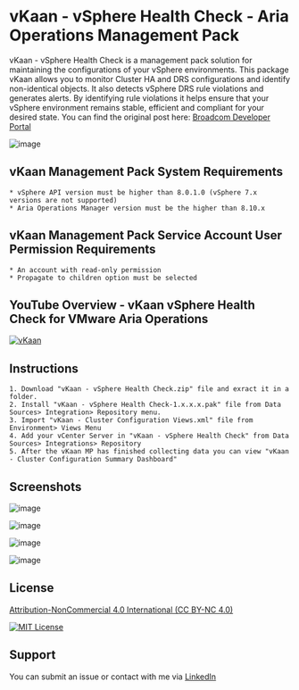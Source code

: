# vKaan - vSphere Health Check - Aria Operations Management Pack 

vKaan - vSphere Health Check is a management pack solution for maintaining the configurations of your vSphere environments. This package vKaan allows you to monitor Cluster HA and DRS configurations and identify non-identical objects. It also detects vSphere DRS rule violations and generates alerts. By identifying rule violations it helps ensure that your vSphere environment remains stable, efficient and compliant for your desired state. You can find the original post here: [Broadcom Developer Portal](https://community.broadcom.com/developer-portal/viewdocument/vkaan-vsphere-health-check-aria?CommunityKey=d743a854-b7b6-437f-9698-4dd8983b11cf&tab=librarydocuments)

![image](https://github.com/vmbro/vKaan/assets/6716206/34f4dd01-0fb7-4767-896e-6c4385336d9d)


## vKaan Management Pack System Requirements
```
* vSphere API version must be higher than 8.0.1.0 (vSphere 7.x versions are not supported)
* Aria Operations Manager version must be the higher than 8.10.x
```

## vKaan Management Pack Service Account User Permission Requirements
```
* An account with read-only permission
* Propagate to children option must be selected
```

## YouTube Overview - vKaan vSphere Health Check for VMware Aria Operations
[![vKaan](http://img.youtube.com/vi/5BkNU1mqi4U/0.jpg)](https://www.youtube.com/watch?v=5BkNU1mqi4U "vKaan - vSphere Health Check for VMware Aria Operations
")

## Instructions
```
1. Download "vKaan - vSphere Health Check.zip" file and exract it in a folder.
2. Install "vKaan - vSphere Health Check-1.x.x.x.pak" file from Data Sources> Integration> Repository menu.
3. Import "vKaan - Cluster Configuration Views.xml" file from Environment> Views Menu
4. Add your vCenter Server in "vKaan - vSphere Health Check" from Data Sources> Integrations> Repository
5. After the vKaan MP has finished collecting data you can view "vKaan - Cluster Configuration Summary Dashboard"
```

## Screenshots

![image](https://github.com/vmbro/vKaan/assets/6716206/6f3c9dab-4b7b-4e76-8b9d-3f8a1a2515d7)

![image](https://github.com/vmbro/vKaan/assets/6716206/43e46d82-77c2-4027-9fce-84e52611a7e8)

![image](https://github.com/vmbro/vKaan/assets/6716206/3f635409-7b22-40b0-9cc0-b94fa6f85282)

![image](https://github.com/vmbro/vKaan/assets/6716206/c7ca66fb-884e-4d14-9172-feafa1a5ab9d)


## License

[Attribution-NonCommercial 4.0 International (CC BY-NC 4.0)](https://creativecommons.org/licenses/by-nc/4.0/)

[![MIT License](https://licensebuttons.net/l/by-nc/4.0/88x31.png)](https://creativecommons.org/licenses/by-nc/4.0/)

  
## Support

You can submit an issue or contact with me via [LinkedIn](https://www.linkedin.com/in/oyuzseven/)
